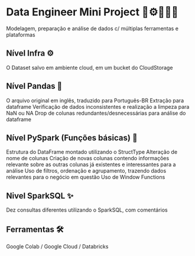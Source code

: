 # Data Engineer Mini Project 🎲⚙👩🏻‍💻

Modelagem, preparação e análise de dados c/ múltiplas ferramentas e plataformas

## Nível Infra ⚙
O Dataset salvo em ambiente cloud, em um bucket do CloudStorage

## Nível Pandas 🐼
O arquivo original em inglês, traduzido para Português-BR
Extração para dataframe
Verificação de dados inconsistentes e realização a limpeza para NaN ou NA
Drop de colunas redundantes/desnecessárias para análise do dataframe

## Nível PySpark (Funções básicas) 🎇
Estrutura do DataFrame montado utilizando o StructType
Alteração de nome de colunas
Criação de novas colunas contendo informações relevante sobre as outras colunas já existentes e interessantes para a análise
Uso de filtros, ordenação e agrupamento, trazendo dados relevantes para o negócio em questão
Uso de Window Functions

## Nivel SparkSQL ✨
Dez consultas diferentes utilizando o SparkSQL, com comentários


## Ferramentas 🛠
Google Colab / Google Cloud / Databricks
